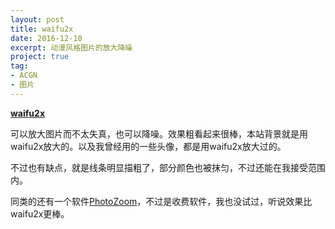 ```yaml
---
layout: post
title: waifu2x
date: 2016-12-10
excerpt: 动漫风格图片的放大降噪
project: true
tag: 
- ACGN
- 图片
---
```




[**waifu2x**](http://waifu2x.udp.jp)

可以放大图片而不太失真，也可以降噪。效果粗看起来很棒，本站背景就是用waifu2x放大的。以及我曾经用的一些头像，都是用waifu2x放大过的。

不过也有缺点，就是线条明显描粗了，部分颜色也被抹匀，不过还能在我接受范围内。

同类的还有一个软件[PhotoZoom](http://www.benvista.com)，不过是收费软件，我也没试过，听说效果比waifu2x更棒。